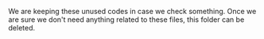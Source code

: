 We are keeping these unused codes in case we check something. Once we are sure we don't need anything related to these files, this folder can be deleted.
